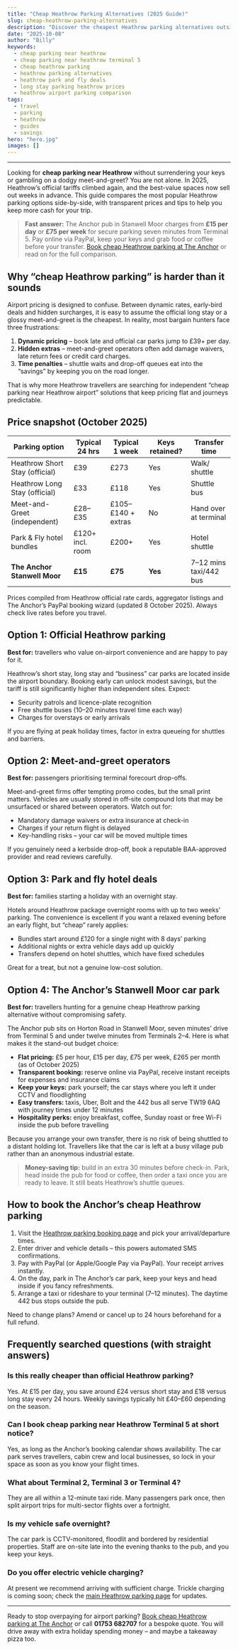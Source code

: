 ```yaml
---
title: "Cheap Heathrow Parking Alternatives (2025 Guide)"
slug: cheap-heathrow-parking-alternatives
description: "Discover the cheapest Heathrow parking alternatives outside the airport. Compare official long stay, meet-and-greet, hotel park-and-fly deals and The Anchor’s Stanwell Moor car park with real prices for 2025."
date: "2025-10-08"
author: "Billy"
keywords:
  - cheap parking near heathrow
  - cheap parking near heathrow terminal 5
  - cheap heathrow parking
  - heathrow parking alternatives
  - heathrow park and fly deals
  - long stay parking heathrow prices
  - heathrow airport parking comparison
tags:
  - travel
  - parking
  - heathrow
  - guides
  - savings
hero: "hero.jpg"
images: []
---
```

---

Looking for **cheap parking near Heathrow** without surrendering your keys or gambling on a dodgy meet-and-greet? You are not alone. In 2025, Heathrow’s official tariffs climbed again, and the best-value spaces now sell out weeks in advance. This guide compares the most popular Heathrow parking options side-by-side, with transparent prices and tips to help you keep more cash for your trip.

> **Fast answer:** The Anchor pub in Stanwell Moor charges from **£15 per day** or **£75 per week** for secure parking seven minutes from Terminal 5. Pay online via PayPal, keep your keys and grab food or coffee before your transfer. [Book cheap Heathrow parking at The Anchor](/heathrow-parking) or read on for the full comparison.

## Why “cheap Heathrow parking” is harder than it sounds

Airport pricing is designed to confuse. Between dynamic rates, early-bird deals and hidden surcharges, it is easy to assume the official long stay or a glossy meet-and-greet is the cheapest. In reality, most bargain hunters face three frustrations:

1. **Dynamic pricing** – book late and official car parks jump to £39+ per day.
2. **Hidden extras** – meet-and-greet operators often add damage waivers, late return fees or credit card charges.
3. **Time penalties** – shuttle waits and drop-off queues eat into the “savings” by keeping you on the road longer.

That is why more Heathrow travellers are searching for independent “cheap parking near Heathrow airport” solutions that keep pricing flat and journeys predictable.

## Price snapshot (October 2025)

| Parking option | Typical 24 hrs | Typical 1 week | Keys retained? | Transfer time |
| -------------- | -------------- | -------------- | --------------- | ------------- |
| Heathrow Short Stay (official) | £39 | £273 | Yes | Walk/ shuttle |
| Heathrow Long Stay (official) | £33 | £118 | Yes | Shuttle bus |
| Meet-and-Greet (independent) | £28–£35 | £105–£140 + extras | No | Hand over at terminal |
| Park & Fly hotel bundles | £120+ incl. room | £200+ | Yes | Hotel shuttle |
| **The Anchor Stanwell Moor** | **£15** | **£75** | **Yes** | 7–12 mins taxi/442 bus |

Prices compiled from Heathrow official rate cards, aggregator listings and The Anchor’s PayPal booking wizard (updated 8 October 2025). Always check live rates before you travel.

## Option 1: Official Heathrow parking

**Best for:** travellers who value on-airport convenience and are happy to pay for it.

Heathrow’s short stay, long stay and “business” car parks are located inside the airport boundary. Booking early can unlock modest savings, but the tariff is still significantly higher than independent sites. Expect:

- Security patrols and licence-plate recognition
- Free shuttle buses (10–20 minutes travel time each way)
- Charges for overstays or early arrivals

If you are flying at peak holiday times, factor in extra queueing for shuttles and barriers.

## Option 2: Meet-and-greet operators

**Best for:** passengers prioritising terminal forecourt drop-offs.

Meet-and-greet firms offer tempting promo codes, but the small print matters. Vehicles are usually stored in off-site compound lots that may be unsurfaced or shared between operators. Watch out for:

- Mandatory damage waivers or extra insurance at check-in
- Charges if your return flight is delayed
- Key-handling risks – your car will be moved multiple times

If you genuinely need a kerbside drop-off, book a reputable BAA-approved provider and read reviews carefully.

## Option 3: Park and fly hotel deals

**Best for:** families starting a holiday with an overnight stay.

Hotels around Heathrow package overnight rooms with up to two weeks’ parking. The convenience is excellent if you want a relaxed evening before an early flight, but “cheap” rarely applies:

- Bundles start around £120 for a single night with 8 days’ parking
- Additional nights or extra vehicle days add up quickly
- Transfers depend on hotel shuttles, which have fixed schedules

Great for a treat, but not a genuine low-cost solution.

## Option 4: The Anchor’s Stanwell Moor car park

**Best for:** travellers hunting for a genuine cheap Heathrow parking alternative without compromising safety.

The Anchor pub sits on Horton Road in Stanwell Moor, seven minutes’ drive from Terminal 5 and under twelve minutes from Terminals 2–4. Here is what makes it the stand-out budget choice:

- **Flat pricing:** £5 per hour, £15 per day, £75 per week, £265 per month (as of October 2025)
- **Transparent booking:** reserve online via PayPal, receive instant receipts for expenses and insurance claims
- **Keep your keys:** park yourself; the car stays where you left it under CCTV and floodlighting
- **Easy transfers:** taxis, Uber, Bolt and the 442 bus all serve TW19 6AQ with journey times under 12 minutes
- **Hospitality perks:** enjoy breakfast, coffee, Sunday roast or free Wi-Fi inside the pub before travelling

Because you arrange your own transfer, there is no risk of being shuttled to a distant holding lot. Travellers like that the car is left at a busy village pub rather than an anonymous industrial estate.

> **Money-saving tip:** build in an extra 30 minutes before check-in. Park, head inside the pub for food or coffee, then order a taxi once you are ready to leave. It still beats Heathrow’s shuttle queues.

## How to book the Anchor’s cheap Heathrow parking

1. Visit the [Heathrow parking booking page](/heathrow-parking) and pick your arrival/departure times.
2. Enter driver and vehicle details – this powers automated SMS confirmations.
3. Pay with PayPal (or Apple/Google Pay via PayPal). Your receipt arrives instantly.
4. On the day, park in The Anchor’s car park, keep your keys and head inside if you fancy refreshments.
5. Arrange a taxi or rideshare to your terminal (7–12 minutes). The daytime 442 bus stops outside the pub.

Need to change plans? Amend or cancel up to 24 hours beforehand for a full refund.

## Frequently searched questions (with straight answers)

### Is this really cheaper than official Heathrow parking?

Yes. At £15 per day, you save around £24 versus short stay and £18 versus long stay every 24 hours. Weekly savings typically hit £40–£60 depending on the season.

### Can I book cheap parking near Heathrow Terminal 5 at short notice?

Yes, as long as the Anchor’s booking calendar shows availability. The car park serves travellers, cabin crew and local businesses, so lock in your space as soon as you know your flight times.

### What about Terminal 2, Terminal 3 or Terminal 4?

They are all within a 12-minute taxi ride. Many passengers park once, then split airport trips for multi-sector flights over a fortnight.

### Is my vehicle safe overnight?

The car park is CCTV-monitored, floodlit and bordered by residential properties. Staff are on-site late into the evening thanks to the pub, and you keep your keys.

### Do you offer electric vehicle charging?

At present we recommend arriving with sufficient charge. Trickle charging is coming soon; check the [main Heathrow parking page](/heathrow-parking) for updates.

---

Ready to stop overpaying for airport parking? [Book cheap Heathrow parking at The Anchor](/heathrow-parking) or call **01753 682707** for a bespoke quote. You will drive away with extra holiday spending money – and maybe a takeaway pizza too.
